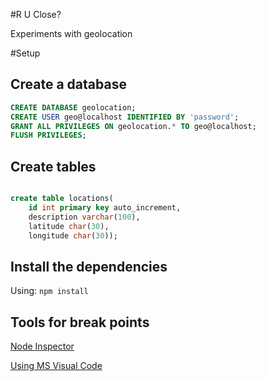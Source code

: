 #R U Close?

Experiments with geolocation

#Setup

## Create a database

```sql
CREATE DATABASE geolocation;
CREATE USER geo@localhost IDENTIFIED BY 'password';
GRANT ALL PRIVILEGES ON geolocation.* TO geo@localhost;
FLUSH PRIVILEGES;
```

## Create tables

```sql

create table locations(
    id int primary key auto_increment,
    description varchar(100),
    latitude char(30),
    longitude char(30));


```

## Install the dependencies

Using: `npm install`

## Tools for break points

  [Node Inspector](https://github.com/node-inspector/node-inspector)

  [Using MS Visual Code](http://stackoverflow.com/questions/30023736/mocha-breakpoints-using-visual-studio-code)
